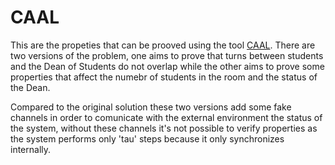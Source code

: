 # CAAL

This are the propeties that can be prooved using the tool [CAAL](http://caal.cs.aau.dk/). There are two versions of the problem, one aims to prove that turns between students and the Dean of Students do not overlap while the other aims to prove some properties that affect the numebr of students in the room and the status of the Dean.

Compared to the original solution these two versions add some fake channels in order to comunicate with the external environment the status of the system, without these channels it's not possible to verify properties as the system performs only 'tau' steps because it only synchronizes internally.
